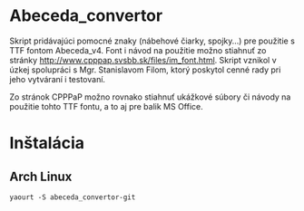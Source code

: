 # Abeceda_convertor
Skript pridávajúci pomocné znaky (nábehové čiarky, spojky…) pre použitie s TTF fontom Abeceda_v4. Font i návod na použitie možno stiahnuť zo stránky http://www.cpppap.svsbb.sk/files/im_font.html. Skript vznikol v úzkej spolupráci s Mgr. Stanislavom Filom, ktorý poskytol cenné rady pri jeho vytváraní i testovaní.

Zo stránok CPPPaP možno rovnako stiahnuť ukážkové súbory či návody na použitie tohto TTF fontu, a to aj pre balik MS Office.

# Inštalácia

## Arch Linux

```yaourt -S abeceda_convertor-git```

